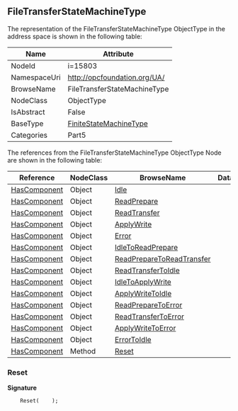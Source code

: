 <!-- objecttype -->
## FileTransferStateMachineType
  
<!-- end of text -->
The representation of the FileTransferStateMachineType ObjectType in the address space is shown in the following table:  

|Name|Attribute|
|---|---|
|NodeId|i=15803|
|NamespaceUri|http://opcfoundation.org/UA/|
|BrowseName|FileTransferStateMachineType|
|NodeClass|ObjectType|
|IsAbstract|False|
|BaseType|[FiniteStateMachineType](../../../Part5/ObjectTypes/FiniteStateMachineType/readme.md)|
|Categories|Part5|

The references from the FileTransferStateMachineType ObjectType Node are shown in the following table:  

|Reference|NodeClass|BrowseName|DataType|TypeDefinition|ModellingRule|
|---|---|---|---|---|---|
|[HasComponent](../../../Part3/ReferenceTypes/HasComponent/readme.md)|Object|[Idle](#Idle)||[InitialStateType](../../Part5/ObjectTypes/InitialStateType/readme.md)||
|[HasComponent](../../../Part3/ReferenceTypes/HasComponent/readme.md)|Object|[ReadPrepare](#ReadPrepare)||[StateType](../../Part5/ObjectTypes/StateType/readme.md)||
|[HasComponent](../../../Part3/ReferenceTypes/HasComponent/readme.md)|Object|[ReadTransfer](#ReadTransfer)||[StateType](../../Part5/ObjectTypes/StateType/readme.md)||
|[HasComponent](../../../Part3/ReferenceTypes/HasComponent/readme.md)|Object|[ApplyWrite](#ApplyWrite)||[StateType](../../Part5/ObjectTypes/StateType/readme.md)||
|[HasComponent](../../../Part3/ReferenceTypes/HasComponent/readme.md)|Object|[Error](#Error)||[StateType](../../Part5/ObjectTypes/StateType/readme.md)||
|[HasComponent](../../../Part3/ReferenceTypes/HasComponent/readme.md)|Object|[IdleToReadPrepare](#IdleToReadPrepare)||[TransitionType](../../Part5/ObjectTypes/TransitionType/readme.md)||
|[HasComponent](../../../Part3/ReferenceTypes/HasComponent/readme.md)|Object|[ReadPrepareToReadTransfer](#ReadPrepareToReadTransfer)||[TransitionType](../../Part5/ObjectTypes/TransitionType/readme.md)||
|[HasComponent](../../../Part3/ReferenceTypes/HasComponent/readme.md)|Object|[ReadTransferToIdle](#ReadTransferToIdle)||[TransitionType](../../Part5/ObjectTypes/TransitionType/readme.md)||
|[HasComponent](../../../Part3/ReferenceTypes/HasComponent/readme.md)|Object|[IdleToApplyWrite](#IdleToApplyWrite)||[TransitionType](../../Part5/ObjectTypes/TransitionType/readme.md)||
|[HasComponent](../../../Part3/ReferenceTypes/HasComponent/readme.md)|Object|[ApplyWriteToIdle](#ApplyWriteToIdle)||[TransitionType](../../Part5/ObjectTypes/TransitionType/readme.md)||
|[HasComponent](../../../Part3/ReferenceTypes/HasComponent/readme.md)|Object|[ReadPrepareToError](#ReadPrepareToError)||[TransitionType](../../Part5/ObjectTypes/TransitionType/readme.md)||
|[HasComponent](../../../Part3/ReferenceTypes/HasComponent/readme.md)|Object|[ReadTransferToError](#ReadTransferToError)||[TransitionType](../../Part5/ObjectTypes/TransitionType/readme.md)||
|[HasComponent](../../../Part3/ReferenceTypes/HasComponent/readme.md)|Object|[ApplyWriteToError](#ApplyWriteToError)||[TransitionType](../../Part5/ObjectTypes/TransitionType/readme.md)||
|[HasComponent](../../../Part3/ReferenceTypes/HasComponent/readme.md)|Object|[ErrorToIdle](#ErrorToIdle)||[TransitionType](../../Part5/ObjectTypes/TransitionType/readme.md)||
|[HasComponent](../../../Part3/ReferenceTypes/HasComponent/readme.md)|Method|[Reset](#Reset)|||[Mandatory](../../Objects/Mandatory/readme.md)|

### <a name="Reset"></a>Reset
  
**Signature**
```
    Reset(    );
```

